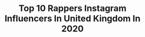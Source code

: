 ---
title: Top 10 Rappers Instagram Influencers In United Kingdom In 2020
description: >-
  Find top rappers Instagram influencers in United Kingdom in 2020. Most popular hashtags: #explore #2020 #music #kh.
platform: Instagram
profiles:
  - username: "kieranharrisonofficial"
    fullname: >-
      Kieran Harrison
    location: "United Kingdom"
    followers: 27552
    engagement: 468
    commentsToLikes: 0.092499
    avatar: "https://scontent-lhr8-1.cdninstagram.com/v/t51.2885-19/s320x320/92411130_216633732988486_5745470377123905536_n.jpg?_nc_ht=scontent-lhr8-1.cdninstagram.com&_nc_ohc=UPcLAvPnMEoAX9M0zd-&oh=1d70dc844158bb77781d76cdbefe6daf&oe=5EBB4003"
    verified: false
    hashtags: "#trackrecord, #yellow, #merrychristmas, #amsterdam"
  - username: "fos_uk"
    fullname: >-
      F.O.S
    location: "United Kingdom"
    followers: 31431
    engagement: 354
    commentsToLikes: 0.097193
    avatar: "https://scontent-atl3-1.cdninstagram.com/v/t51.2885-19/s320x320/69233656_374777733436363_708509461689401344_n.jpg?_nc_ht=scontent-atl3-1.cdninstagram.com&_nc_ohc=SvRdP4uPMFwAX97saQS&oh=83c7a520df84f49e8b71586e5b30609e&oe=5EBC6B0F"
    verified: false
    hashtags: "#fosseason, #decoy, #runtheseroads, #hmm"
  - username: "ariellesworld_"
    fullname: >-
      ARIELLE’S WORLD
    location: "United Kingdom"
    followers: 5385
    engagement: 608
    commentsToLikes: 0.112446
    avatar: "https://scontent-amt2-1.cdninstagram.com/v/t51.2885-19/s320x320/87422919_607025303209461_4270605288014348288_n.jpg?_nc_ht=scontent-amt2-1.cdninstagram.com&_nc_ohc=S15vAJtxVEEAX_Ccean&oh=1c748da679317cedc371a666d6eb62bc&oe=5EBADE59"
    verified: false
    hashtags: "#ukmusic, #show, #justmercy, #2020experience"
  - username: "sophaspinmusic"
    fullname: >-
      Sophie Aspin
    location: "United Kingdom"
    followers: 65791
    engagement: 682
    commentsToLikes: 0.008158
    avatar: "https://scontent-ams4-1.cdninstagram.com/v/t51.2885-19/s320x320/92281554_225611508643211_8516071664293773312_n.jpg?_nc_ht=scontent-ams4-1.cdninstagram.com&_nc_ohc=BfNQYE5IZf8AX-b8kGG&oh=87999f25426eb8b529c2e511389d1440&oe=5EBBF970"
    verified: false
    hashtags: "#rebellious, #ironmaiden, #bekind, #dreambig"
  - username: "official.saidu1"
    fullname: >-
      Saidu
    location: "United Kingdom"
    followers: 4209
    engagement: 2945
    commentsToLikes: 0.133970
    avatar: "https://scontent-lhr8-1.cdninstagram.com/v/t51.2885-19/s320x320/89819248_154184469075091_759838731808014336_n.jpg?_nc_ht=scontent-lhr8-1.cdninstagram.com&_nc_ohc=RnTnkHKh0KoAX-MIgwz&oh=b083aaf6399e17db217296f6b16e6cbd&oe=5EB95FAD"
    verified: false
    hashtags: "#pvo, #explore, #typeofwaychallenge, #billyvision"
  - username: "itsmenace"
    fullname: >-
      Menace (Brotherhood)
    location: "United Kingdom"
    followers: 8664
    engagement: 1121
    commentsToLikes: 0.181456
    avatar: "https://scontent-atl3-1.cdninstagram.com/v/t51.2885-19/s320x320/66652936_1039208656272362_8889652584034336768_n.jpg?_nc_ht=scontent-atl3-1.cdninstagram.com&_nc_ohc=vqRPEE3_AcUAX8ux1bz&oh=548c80e35457755af6b6fbf80219c4a2&oe=5EBB1483"
    verified: false
    hashtags: "#captionthis, #questioneverything, #grime4corbyn, #covid19"
  - username: "raymiliraymili"
    fullname: >-
      RAYMILI
    location: "United Kingdom"
    followers: 4447
    engagement: 890
    commentsToLikes: 0.063766
    avatar: "https://scontent-lhr8-1.cdninstagram.com/v/t51.2885-19/s320x320/84278562_575997429660697_3537865596525871104_n.jpg?_nc_ht=scontent-lhr8-1.cdninstagram.com&_nc_ohc=wbjHemsPF-cAX_UZRLL&oh=5cdb17491db746d69311195533ef3ed9&oe=5EB9504B"
    verified: false
    hashtags: "#raymili, #fitness, #fitnessmodel, #rockstarshit"
  - username: "mshustle127"
    fullname: >-
      HARLEMS QUEEN👸🏾GT GYAL🇬🇾
    location: "United Kingdom"
    followers: 91930
    engagement: 233
    commentsToLikes: 0.081919
    avatar: "https://scontent-lhr8-1.cdninstagram.com/v/t51.2885-19/s320x320/83228036_174281473805241_5631957870414135296_n.jpg?_nc_ht=scontent-lhr8-1.cdninstagram.com&_nc_ohc=u8hbVvywvLIAX_ySEKF&oh=16f4103de97957b623b70965f622db4c&oe=5EBA0D0E"
    verified: false
    hashtags: "#postanddelete, #blackops, #layooooooo, #whatyalifelikechallenge"
  - username: "wallianape"
    fullname: >-
      Truthos Mufasa
    location: "United Kingdom"
    followers: 5790
    engagement: 776
    commentsToLikes: 0.070728
    avatar: "https://scontent-lhr8-1.cdninstagram.com/v/t51.2885-19/s320x320/66199513_468482503947633_7411293723713077248_n.jpg?_nc_ht=scontent-lhr8-1.cdninstagram.com&_nc_ohc=d20t3VVfKpwAX_LNeo1&oh=9fe5856a9d370201fcb74b3759c0422b&oe=5EBB0DA3"
    verified: false
    hashtags: "#30, #mossside, #amsterdam, #pooronpurpose"
  - username: "ahmedoo_biggie"
    fullname: >-
      Ahmed Hassan Ali
    location: "United Kingdom"
    followers: 22911
    engagement: 1074
    commentsToLikes: 0.033507
    avatar: "https://scontent-lhr8-1.cdninstagram.com/v/t51.2885-19/s320x320/91003898_211980410116962_1194239420706848768_n.jpg?_nc_ht=scontent-lhr8-1.cdninstagram.com&_nc_ohc=tspBYeWnKR0AX93SrLX&oh=9224bd2da495290157457e8c844722c2&oe=5EBB3A05"
    verified: false
    hashtags: "#nitejogger, #adidas, #yeezy350, #dubai"
---